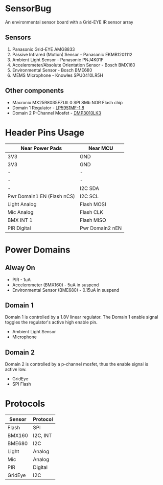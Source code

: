 # SensorBug

An environmental sensor board with a Grid-EYE IR sensor array

## Sensors

1. Panasonic Grid-EYE AMG8833
2. Passive Infrared (Motion) Sensor - Panasonic EKMB1201112
3. Ambient Light Sensor - Panasonic PNJ4K01F
4. Accelerometer/Absolute Orientation Sensor - Bosch BMX160
5. Environmental Sensor - Bosch BME680
6. MEMS Microphone - Knowles SPU0410LR5H

## Other components
* Macronix MX25R8035FZUIL0 SPI 8Mb NOR Flash chip
* Domain 1 Regulator - [LP5951MF-1.8](http://www.ti.com/lit/ds/symlink/lp5951.pdf)
* Domain 2 P-Channel Mosfet - [DMP3010LK3](https://www.diodes.com/assets/Datasheets/DMP3010LK3.pdf)

# Header Pins Usage

| Near Power Pads             | Near MCU        |
| --------------------------- | --------------- |
| 3V3                         | GND             |
| 3V3                         | GND             |
| -                           | -               |
| -                           | -               |
| -                           | I2C SDA         |
| Pwr Domain1 EN (Flash nCS)  | I2C SCL         |
| Light Analog                | Flash MOSI      |
| Mic Analog                  | Flash CLK       |
| BMX INT 1                   | Flash MISO      |
| PIR Digital                 | Pwr Domain2 nEN |

# Power Domains

## Alway On
* PIR                           - 1uA
* Accelerometer (BMX160)        - 5uA in suspend
* Environmental Sensor (BME680) - 0.15uA in suspend

## Domain 1
Domain 1 is controlled by a 1.8V linear regulator. The Domain 1 enable signal toggles the regulator's active high enable pin.

* Ambient Light Sensor
* Microphone

## Domain 2
Domain 2 is controlled by a p-channel mosfet, thus the enable signal is active low.

* GridEye
* SPI Flash

# Protocols

| Sensor       | Protocol    |
| ------------ |------------ |
| Flash        | SPI         |
| BMX160       | I2C, INT    |
| BME680       | I2C         |
| Light        | Analog      |
| Mic          | Analog      |
| PIR          | Digital     |
| GridEye      | I2C         |
